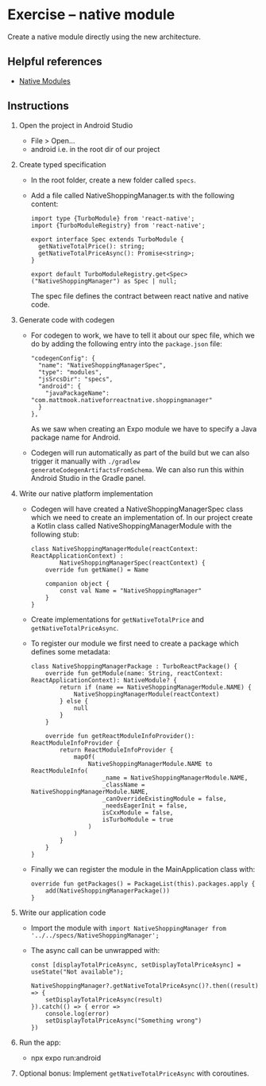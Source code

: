# Exercise – native module

Create a native module directly using the new architecture.


## Helpful references

- [Native Modules](https://reactnative.dev/docs/next/turbo-native-modules-introduction)


## Instructions


1.  Open the project in Android Studio
    - File > Open…
    - android i.e. in the root dir of our project



1.  Create typed specification
    -   In the root folder, create a new folder called `specs`.
    -   Add a file called NativeShoppingManager.ts with the following content:
      
        ```
        import type {TurboModule} from 'react-native';
        import {TurboModuleRegistry} from 'react-native';
        
        export interface Spec extends TurboModule {
          getNativeTotalPrice(): string;
          getNativeTotalPriceAsync(): Promise<string>;
        }
        
        export default TurboModuleRegistry.get<Spec>("NativeShoppingManager") as Spec | null;
        ```
        
        The spec file defines the contract between react native and native code. 

1.  Generate code with codegen
    -   For codegen to work, we have to tell it about our spec file, which we do by adding the following entry into the `package.json` file:
    
        ```
        "codegenConfig": {
          "name": "NativeShoppingManagerSpec",
          "type": "modules",
          "jsSrcsDir": "specs",
          "android": {
            "javaPackageName": "com.mattmook.nativeforreactnative.shoppingmanager"
          }
        },
        ```
        
        As we saw when creating an Expo module we have to specify a Java package name for Android.
    -   Codegen will run automatically as part of the build but we can also trigger it manually with `./gradlew generateCodegenArtifactsFromSchema`. We can also run this within Android Studio in the Gradle panel.

1.  Write our native platform implementation
    -   Codegen will have created a NativeShoppingManagerSpec class which we need to create an implementation of. In our project create a Kotlin class called NativeShoppingManagerModule with the following stub:
    
        ```
        class NativeShoppingManagerModule(reactContext: ReactApplicationContext) :
                NativeShoppingManagerSpec(reactContext) {
            override fun getName() = Name
            
            companion object {
                const val Name = "NativeShoppingManager"
            }
        }
        ```
        
    -   Create implementations for `getNativeTotalPrice` and `getNativeTotalPriceAsync`.
    -   To register our module we first need to create a package which defines some metadata:

        ```
        class NativeShoppingManagerPackage : TurboReactPackage() {
            override fun getModule(name: String, reactContext: ReactApplicationContext): NativeModule? {
                return if (name == NativeShoppingManagerModule.NAME) {
                    NativeShoppingManagerModule(reactContext)
                } else {
                    null
                }
            }
        
            override fun getReactModuleInfoProvider(): ReactModuleInfoProvider {
                return ReactModuleInfoProvider {
                    mapOf(
                        NativeShoppingManagerModule.NAME to ReactModuleInfo(
                            _name = NativeShoppingManagerModule.NAME,
                            _className = NativeShoppingManagerModule.NAME,
                            _canOverrideExistingModule = false,
                            _needsEagerInit = false,
                            isCxxModule = false,
                            isTurboModule = true
                        )
                    )
                }
            }
        }
        ```
        
    -   Finally we can register the module in the MainApplication class with:
    
        ```
        override fun getPackages() = PackageList(this).packages.apply {
            add(NativeShoppingManagerPackage())
        }
        ```

1.  Write our application code
    -   Import the module with `import NativeShoppingManager from '../../specs/NativeShoppingManager';`
    -   The async call can be unwrapped with:
    
        ```
        const [displayTotalPriceAsync, setDisplayTotalPriceAsync] = useState("Not available");

        NativeShoppingManager?.getNativeTotalPriceAsync()?.then((result) => {
            setDisplayTotalPriceAsync(result)
        }).catch(() => { error =>
            console.log(error)
            setDisplayTotalPriceAsync("Something wrong")
        })
        ```

1.  Run the app:
    - npx expo run:android

1.  Optional bonus: Implement `getNativeTotalPriceAsync` with coroutines.

